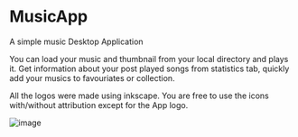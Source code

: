# MusicApp
A simple music Desktop Application

You can load your music and thumbnail from your local directory and plays it. Get information about your post played songs from statistics tab, quickly add your musics to favouriates or collection.

All the logos were made using inkscape. You are free to use the icons with/without attribution except for the App logo. 

![image](https://user-images.githubusercontent.com/64060109/123134357-53104b80-d46e-11eb-9435-a9b159aa0b54.png)

